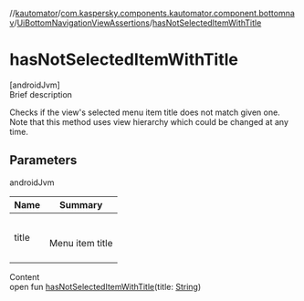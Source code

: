 //[kautomator](../../index.md)/[com.kaspersky.components.kautomator.component.bottomnav](../index.md)/[UiBottomNavigationViewAssertions](index.md)/[hasNotSelectedItemWithTitle](has-not-selected-item-with-title.md)



# hasNotSelectedItemWithTitle  
[androidJvm]  
Brief description  


Checks if the view's selected menu item title does not match given one. Note that this method uses view hierarchy which could be changed at any time.



## Parameters  
  
androidJvm  
  
|  Name|  Summary| 
|---|---|
| title| <br><br>Menu item title<br><br>
  
  
Content  
open fun [hasNotSelectedItemWithTitle](has-not-selected-item-with-title.md)(title: [String](https://kotlinlang.org/api/latest/jvm/stdlib/kotlin/-string/index.html))  



